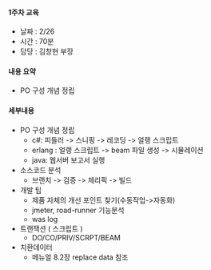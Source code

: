 #### 1주차 교육 
- 날짜 : 2/26
- 시간 : 70분
- 담당 : 김창현 부장

#### 내용 요약 
- PO 구성 개념 정립


#### 세부내용
+ PO 구성 개념 정립
    - c#: 피들러 -> 스니핑 -> 레코딩 -> 얼랭 스크립트
    - erlang : 얼랭 스크립트 -> beam 파일 생성 -> 시뮬레이션
    - java: 웹서버 보고서 실행
+ 소스코드 분석
    - 브랜치 -> 검증 -> 체리픽 -> 빌드
+ 개발 팁
    - 제품 자체의 개선 포인트 찾기(수동작업->자동화)
    - jmeter, road-runner 기능분석
    - was log
+ 트랜잭션 ( 스크립트 )
    - DO/CO/PRIV/SCRPT/BEAM
+ 치환데이터
    - 메뉴얼 8.2장 replace data 참조